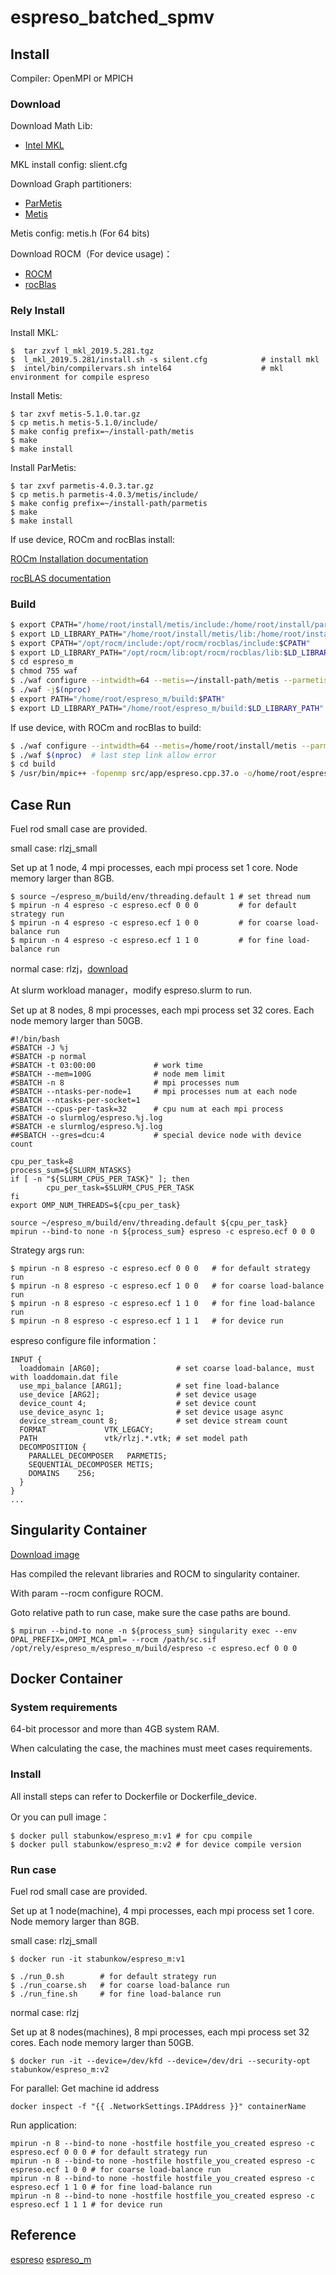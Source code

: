 # espreso_batched_spmv

## Install
Compiler: OpenMPI or MPICH

### Download

Download Math Lib: 

- [Intel MKL](https://software.intel.com/en-us/intel-mkl) 

MKL install config: slient.cfg

Download Graph partitioners:

- [ParMetis](http://glaros.dtc.umn.edu/gkhome/metis/parmetis/overview)
- [Metis](http://glaros.dtc.umn.edu/gkhome/metis/metis/overview)

Metis config: metis.h (For 64 bits)

Download ROCM（For device usage)：

- [ROCM](https://github.com/RadeonOpenCompute/ROCm)
- [rocBlas](https://github.com/ROCmSoftwarePlatform/rocBLAS)

### Rely Install

Install MKL:

```shell
$  tar zxvf l_mkl_2019.5.281.tgz 
$  l_mkl_2019.5.281/install.sh -s silent.cfg            # install mkl
$  intel/bin/compilervars.sh intel64                    # mkl environment for compile espreso
```

Install Metis:

```shell
$ tar zxvf metis-5.1.0.tar.gz
$ cp metis.h metis-5.1.0/include/
$ make config prefix=~/install-path/metis
$ make 
$ make install
```

Install ParMetis:

```shell
$ tar zxvf parmetis-4.0.3.tar.gz
$ cp metis.h parmetis-4.0.3/metis/include/
$ make config prefix=~/install-path/parmetis
$ make 
$ make install
```

If use device, ROCm and rocBlas install:

[ROCm Installation documentation](https://rocmdocs.amd.com/en/latest/Installation_Guide/Installation-Guide.html)

[rocBLAS documentation](https://rocblas.readthedocs.io/en/rocm-5.1.1/Linux_Install_Guide.html#installing-pre-built-packages)


### Build

```bash
$ export CPATH="/home/root/install/metis/include:/home/root/install/parmetis/include:$CPATH"
$ export LD_LIBRARY_PATH="/home/root/install/metis/lib:/home/root/install/parmetis/lib:$LD_LIBRARY_PATH"
$ export CPATH="/opt/rocm/include:/opt/rocm/rocblas/include:$CPATH"
$ export LD_LIBRARY_PATH="/opt/rocm/lib:opt/rocm/rocblas/lib:$LD_LIBRARY_PATH"
$ cd espreso_m
$ chmod 755 waf
$ ./waf configure --intwidth=64 --metis=~/install-path/metis --parmetis=~/install-path/parmetis
$ ./waf -j$(nproc)
$ export PATH="/home/root/espreso_m/build:$PATH"
$ export LD_LIBRARY_PATH="/home/root/espreso_m/build:$LD_LIBRARY_PATH"
```

If use device, with ROCm and rocBlas to build:

```bash
$ ./waf configure --intwidth=64 --metis=/home/root/install/metis --parmetis=/home/root/install/parmetis --cxxflags='-DUSE_DEVICE -D__HIP_PLATFORM_HCC__' --linkflags="-L/opt/rocm/lib -L/opt/rocm/rocblas/lib -lrocblas "   
$ ./waf $(nproc)  # last step link allow error
$ cd build
$ /usr/bin/mpic++ -fopenmp src/app/espreso.cpp.37.o -o/home/root/espreso_m/build/espreso -Wl,-Bstatic,--start-group -Wl,--end-group -Wl,-Bdynamic -Wl,--no-as-needed -L. -L/opt/rocm/lib -L/opt/rocm/rocblas/lib -L/home/root/install/metis/lib -L/home/root/install/parmetis/lib -lnbesinfo -lnbconfig -lnbbasis -lnbwmpi -lnbmesh -lnbinput -lnboutput -lnbwpthread -lnbwcatalyst -lnbwhdf5 -lnbwgmsh -lnbwnglib -lnbwmetis -lnbwparmetis -lnbwscotch -lnbwptscotch -lnbwkahip -lnbphysics -lnbdevel -lnbmath -lnbautoopt -lnbwmkl -lnbwcuda -lnbwhypre -lnbwmklpdss -lnbwpardiso -lnbwsuperlu -lnbwwsmp -lnbwcsparse -lnbwbem -lnbwnvtx -lnbfeti -lparmetis -lmetis -lmkl_intel_ilp64 -lmkl_core -lmkl_gnu_thread -lmkl_blacs_intelmpi_ilp64 -lrocblas
```

## Case Run

Fuel rod small case are provided.

small case: rlzj_small

Set up at 1 node, 4 mpi processes, each mpi process set 1 core.  Node memory larger than 8GB.

```shell
$ source ~/espreso_m/build/env/threading.default 1 # set thread num
$ mpirun -n 4 espreso -c espreso.ecf 0 0 0         # for default strategy run
$ mpirun -n 4 espreso -c espreso.ecf 1 0 0         # for coarse load-balance run
$ mpirun -n 4 espreso -c espreso.ecf 1 1 0         # for fine load-balance run
```

normal case: rlzj，[download](https://drive.google.com/file/d/1qrc-skigwrdSfAGDBqLrzImRSY0E8cHS/view?usp=sharing)

At slurm workload manager，modify espreso.slurm to run.

Set up at 8 nodes, 8 mpi processes, each mpi process set 32 cores.  Each node memory larger than 50GB.

```slurm
#!/bin/bash
#SBATCH -J %j
#SBATCH -p normal
#SBATCH -t 03:00:00             # work time
#SBATCH --mem=100G              # node mem limit
#SBATCH -n 8                    # mpi processes num
#SBATCH --ntasks-per-node=1     # mpi processes num at each node
#SBATCH --ntasks-per-socket=1   
#SBATCH --cpus-per-task=32      # cpu num at each mpi process
#SBATCH -o slurmlog/espreso.%j.log
#SBATCH -e slurmlog/espreso.%j.log
##SBATCH --gres=dcu:4           # special device node with device count

cpu_per_task=8
process_sum=${SLURM_NTASKS}
if [ -n "${SLURM_CPUS_PER_TASK}" ]; then
        cpu_per_task=$SLURM_CPUS_PER_TASK
fi
export OMP_NUM_THREADS=${cpu_per_task}

source ~/espreso_m/build/env/threading.default ${cpu_per_task}                                              
mpirun --bind-to none -n ${process_sum} espreso -c espreso.ecf 0 0 0
```

Strategy args run:  

```shell
$ mpirun -n 8 espreso -c espreso.ecf 0 0 0   # for default strategy run
$ mpirun -n 8 espreso -c espreso.ecf 1 0 0   # for coarse load-balance run
$ mpirun -n 8 espreso -c espreso.ecf 1 1 0   # for fine load-balance run
$ mpirun -n 8 espreso -c espreso.ecf 1 1 1   # for device run
```

espreso configure file information：

```ecf
INPUT {
  loaddomain [ARG0];                 # set coarse load-balance, must with loaddomain.dat file
  use_mpi_balance [ARG1];            # set fine load-balance
  use_device [ARG2];                 # set device usage
  device_count 4;                    # set device count
  use_device_async 1;                # set device usage async
  device_stream_count 8;             # set device stream count
  FORMAT             VTK_LEGACY;
  PATH               vtk/rlzj.*.vtk; # set model path
  DECOMPOSITION {
    PARALLEL_DECOMPOSER   PARMETIS;
    SEQUENTIAL_DECOMPOSER METIS;
    DOMAINS    256;
  }
}
...
```

## Singularity Container

[Download image](https://drive.google.com/file/d/1PBIrelo4IsIkdh2rSwQYJIFeI9cBVNkg/view?usp=sharing)

Has compiled the relevant libraries and ROCM to singularity container.

With param --rocm configure ROCM.

Goto relative path to run case, make sure the case paths are bound.

```shell
$ mpirun --bind-to none -n ${process_sum} singularity exec --env OPAL_PREFIX=,OMPI_MCA_pml= --rocm /path/sc.sif /opt/rely/espreso_m/espreso_m/build/espreso -c espreso.ecf 0 0 0
```

## Docker Container

### System requirements

64-bit processor and more than 4GB system RAM.

When calculating the case, the machines must meet cases requirements.

### Install

All install steps can refer to Dockerfile or Dockerfile_device.

Or you can pull image：

```shell
$ docker pull stabunkow/espreso_m:v1 # for cpu compile
$ docker pull stabunkow/espreso_m:v2 # for device compile version
```

### Run case

Fuel rod small case are provided.

Set up at 1 node(machine), 4 mpi processes, each mpi process set 1 core.  Node memory larger than 8GB.

small case: rlzj_small

```shell
$ docker run -it stabunkow/espreso_m:v1
```

```shell
$ ./run_0.sh        # for default strategy run
$ ./run_coarse.sh   # for coarse load-balance run
$ ./run_fine.sh     # for fine load-balance run
```

normal case: rlzj

Set up at 8 nodes(machines), 8 mpi processes, each mpi process set 32 cores.  Each node memory larger than 50GB. 

```shell
$ docker run -it --device=/dev/kfd --device=/dev/dri --security-opt stabunkow/espreso_m:v2
```

For parallel: Get machine id address

```
docker inspect -f "{{ .NetworkSettings.IPAddress }}" containerName
```

Run application:

```shell
mpirun -n 8 --bind-to none -hostfile hostfile_you_created espreso -c espreso.ecf 0 0 0 # for default strategy run
mpirun -n 8 --bind-to none -hostfile hostfile_you_created espreso -c espreso.ecf 1 0 0 # for coarse load-balance run
mpirun -n 8 --bind-to none -hostfile hostfile_you_created espreso -c espreso.ecf 1 1 0 # for fine load-balance run
mpirun -n 8 --bind-to none -hostfile hostfile_you_created espreso -c espreso.ecf 1 1 1 # for device run
```

## Reference
[espreso](https://github.com/It4innovations/espreso)
[espreso_m](https://github.com/stabunkow/espreso_m)
